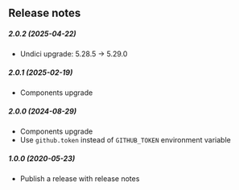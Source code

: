 Release notes
-------------
##### 2.0.2 (2025-04-22)
 * Undici upgrade: 5.28.5 → 5.29.0

##### 2.0.1 (2025-02-19)
 * Components upgrade

##### 2.0.0 (2024-08-29)
 * Components upgrade
 * Use `github.token` instead of `GITHUB_TOKEN` environment variable

##### 1.0.0 (2020-05-23)
 * Publish a release with release notes
